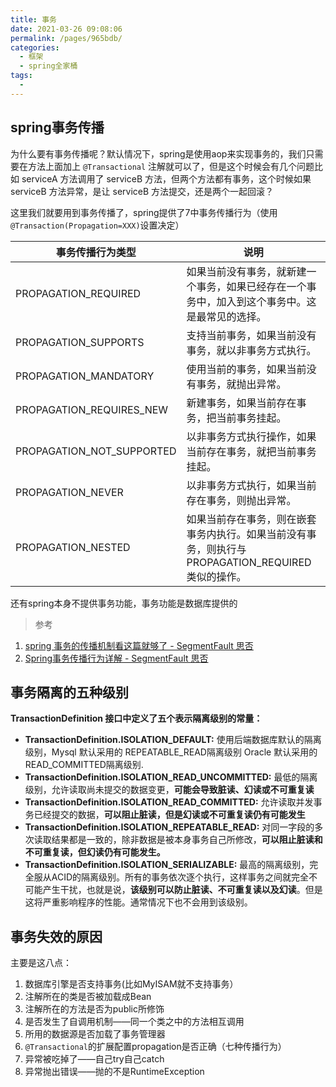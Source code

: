 ```yaml
---
title: 事务
date: 2021-03-26 09:08:06
permalink: /pages/965bdb/
categories:
  - 框架
  - spring全家桶
tags:
  - 
---
```

## spring事务传播

为什么要有事务传播呢？默认情况下，spring是使用aop来实现事务的，我们只需要在方法上面加上 `@Transactional` 注解就可以了，但是这个时候会有几个问题比如 serviceA 方法调用了 serviceB 方法，但两个方法都有事务，这个时候如果 serviceB 方法异常，是让 serviceB 方法提交，还是两个一起回滚？

这里我们就要用到事务传播了，spring提供了7中事务传播行为（使用`@Transaction(Propagation=XXX)`设置决定）

| 事务传播行为类型          | 说明                                                         |
| ------------------------- | ------------------------------------------------------------ |
| PROPAGATION_REQUIRED      | 如果当前没有事务，就新建一个事务，如果已经存在一个事务中，加入到这个事务中。这是最常见的选择。 |
| PROPAGATION_SUPPORTS      | 支持当前事务，如果当前没有事务，就以非事务方式执行。         |
| PROPAGATION_MANDATORY     | 使用当前的事务，如果当前没有事务，就抛出异常。               |
| PROPAGATION_REQUIRES_NEW  | 新建事务，如果当前存在事务，把当前事务挂起。                 |
| PROPAGATION_NOT_SUPPORTED | 以非事务方式执行操作，如果当前存在事务，就把当前事务挂起。   |
| PROPAGATION_NEVER         | 以非事务方式执行，如果当前存在事务，则抛出异常。             |
| PROPAGATION_NESTED        | 如果当前存在事务，则在嵌套事务内执行。如果当前没有事务，则执行与PROPAGATION_REQUIRED类似的操作。 |

还有spring本身不提供事务功能，事务功能是数据库提供的

> 参考

1. [spring 事务的传播机制看这篇就够了 - SegmentFault 思否](https://segmentfault.com/a/1190000020386113)
2. [Spring事务传播行为详解 - SegmentFault 思否](https://segmentfault.com/a/1190000013341344)

## 事务隔离的五种级别

**TransactionDefinition 接口中定义了五个表示隔离级别的常量：**

- **TransactionDefinition.ISOLATION_DEFAULT:** 使用后端数据库默认的隔离级别，Mysql 默认采用的 REPEATABLE_READ隔离级别 Oracle 默认采用的 READ_COMMITTED隔离级别.
- **TransactionDefinition.ISOLATION_READ_UNCOMMITTED:** 最低的隔离级别，允许读取尚未提交的数据变更，**可能会导致脏读、幻读或不可重复读**
- **TransactionDefinition.ISOLATION_READ_COMMITTED:** 允许读取并发事务已经提交的数据，**可以阻止脏读，但是幻读或不可重复读仍有可能发生**
- **TransactionDefinition.ISOLATION_REPEATABLE_READ:** 对同一字段的多次读取结果都是一致的，除非数据是被本身事务自己所修改，**可以阻止脏读和不可重复读，但幻读仍有可能发生。**
- **TransactionDefinition.ISOLATION_SERIALIZABLE:** 最高的隔离级别，完全服从ACID的隔离级别。所有的事务依次逐个执行，这样事务之间就完全不可能产生干扰，也就是说，**该级别可以防止脏读、不可重复读以及幻读**。但是这将严重影响程序的性能。通常情况下也不会用到该级别。

## 事务失效的原因

主要是这八点：

1. 数据库引擎是否支持事务(比如MyISAM就不支持事务）
2. 注解所在的类是否被加载成Bean
3. 注解所在的方法是否为public所修饰
4. 是否发生了自调用机制——同一个类之中的方法相互调用
5. 所用的数据源是否加载了事务管理器
6. `@Transactional`的扩展配置propagation是否正确（七种传播行为）
7. 异常被吃掉了——自己try自己catch
8. 异常抛出错误——抛的不是RuntimeException



